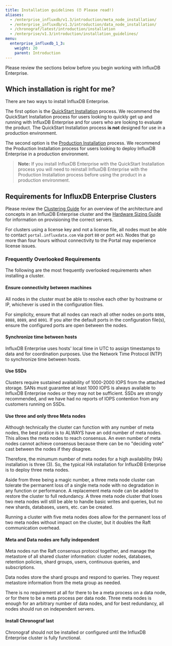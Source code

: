 ```yaml
---
title: Installation guidelines (⏰ Please read!)
aliases:
  - /enterprise_influxdb/v1.3/introduction/meta_node_installation/
  - /enterprise_influxdb/v1.3/introduction/data_node_installation/
  - /chronograf/latest/introduction/installation
  - /enterprise/v1.3/introduction/installation_guidelines/
menu:
  enterprise_influxdb_1_3:
    weight: 20
    parent: Introduction
---
```


Please review the sections below before you begin working with InfluxDB Enterprise.

## Which installation is right for me?

There are two ways to install InfluxDB Enterprise.

The first option is the [QuickStart Installation](/enterprise_influxdb/v1.3/quickstart_installation/) process.
We recommend the QuickStart Installation process for users looking to quickly
get up and running with InfluxDB Enterprise and for users who are looking to
evaluate the product.
The QuickStart Installation process **is not** designed for use
in a production environment.

The second option is the [Production Installation](/enterprise_influxdb/v1.3/production_installation/) process.
We recommend the Production Installation process for users looking to deploy
InfluxDB Enterprise in a production environment.

> **Note:** If you install InfluxDB Enterprise with the QuickStart Installation process you
will need to reinstall InfluxDB Enterprise with the Production Installation
process before using the product in a production environment.

## Requirements for InfluxDB Enterprise Clusters

Please review the [Clustering Guide](http://docs.influxdata.com/enterprise_influxdb/v1.3/concepts/clustering/)
for an overview of the architecture and concepts in an InfluxDB Enterprise cluster
and the
[Hardware Sizing Guide](http://docs.influxdata.com/influxdb/v1.0/guides/hardware_sizing/#general-hardware-guidelines-for-a-cluster)
for information on provisioning the correct servers.

For clusters using a license key and not a license file, all nodes must be able to contact `portal.influxdata.com`
via port `80` or port `443`. Nodes that go more than four hours without connectivity to the Portal may experience license issues.

### Frequently Overlooked Requirements

The following are the most frequently overlooked requirements when installing a cluster.

#### Ensure connectivity between machines

All nodes in the cluster must be able to resolve each other by hostname or IP,
whichever is used in the configuration files.

For simplicity, ensure that all nodes can reach all other nodes on ports `8086`, `8088`, `8089`, and `8091`.
If you alter the default ports in the configuration file(s), ensure the configured ports are open between the nodes.

#### Synchronize time between hosts

InfluxDB Enterprise uses hosts' local time in UTC to assign timestamps to data and for
coordination purposes.
Use the Network Time Protocol (NTP) to synchronize time between hosts.

#### Use SSDs

Clusters require sustained availability of 1000-2000 IOPS from the attached storage.
SANs must guarantee at least 1000 IOPS is always available to InfluxDB Enterprise
nodes or they may not be sufficient.
SSDs are strongly recommended, and we have had no reports of IOPS contention from
any customers running on SSDs.

#### Use three and only three Meta nodes

Although technically the cluster can function with any number of meta nodes, the best pratice is to ALWAYS
have an odd number of meta nodes.  This allows the meta nodes to reach consensus.  An even number of meta nodes cannot achieve consensus because there can be no "deciding vote" cast between the nodes if they disagree.

Therefore, the minumum number of meta nodes for a high availability (HA) installation is three (3). So, the typical HA installation for InfluxDB Enterprise is to deploy three meta nodes.

Aside from three being a magic number, a three meta node cluster can tolerate the permanent loss of a single
meta node with no degradation in any function or performance.
A replacement meta node can be added to restore the cluster to full redundancy.
A three meta node cluster that loses two meta nodes will still be able to handle
basic writes and queries, but no new shards, databases, users, etc. can be created.

Running a cluster with five meta nodes does allow for the permanent loss of
two meta nodes without impact on the cluster, but it doubles the
Raft communication overhead.

#### Meta and Data nodes are fully independent

Meta nodes run the Raft consensus protocol together, and manage the metastore of
all shared cluster information: cluster nodes, databases, retention policies,
shard groups, users, continuous queries, and subscriptions.

Data nodes store the shard groups and respond to queries.
They request metastore information from the meta group as needed.

There is no requirement at all for there to be a meta process on a data node,
or for there to be a meta process per data node.
Three meta nodes is enough for an arbitrary number of data nodes, and for best
redundancy, all nodes should run on independent servers.

#### Install Chronograf last

Chronograf should not be installed or configured until the
InfluxDB Enterprise cluster is fully functional.
